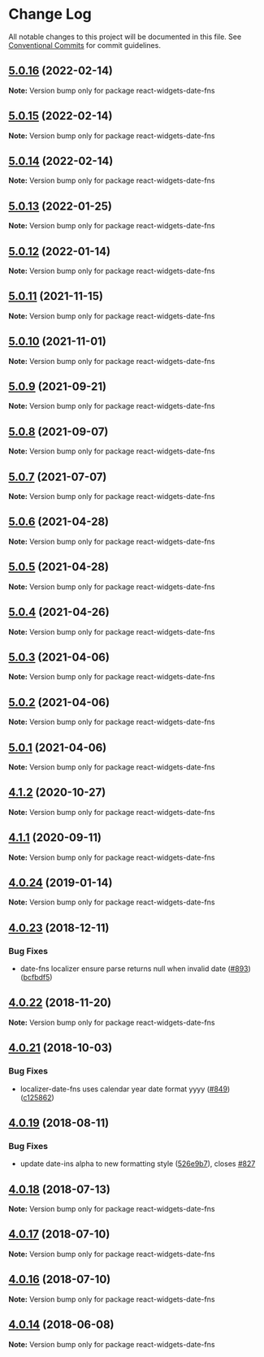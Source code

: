 # Change Log

All notable changes to this project will be documented in this file.
See [Conventional Commits](https://conventionalcommits.org) for commit guidelines.

## [5.0.16](https://github.com/jquense/react-widgets/compare/react-widgets-date-fns@5.0.15...react-widgets-date-fns@5.0.16) (2022-02-14)

**Note:** Version bump only for package react-widgets-date-fns





## [5.0.15](https://github.com/jquense/react-widgets/compare/react-widgets-date-fns@5.0.14...react-widgets-date-fns@5.0.15) (2022-02-14)

**Note:** Version bump only for package react-widgets-date-fns





## [5.0.14](https://github.com/jquense/react-widgets/compare/react-widgets-date-fns@5.0.13...react-widgets-date-fns@5.0.14) (2022-02-14)

**Note:** Version bump only for package react-widgets-date-fns





## [5.0.13](https://github.com/jquense/react-widgets/compare/react-widgets-date-fns@5.0.12...react-widgets-date-fns@5.0.13) (2022-01-25)

**Note:** Version bump only for package react-widgets-date-fns





## [5.0.12](https://github.com/jquense/react-widgets/compare/react-widgets-date-fns@5.0.11...react-widgets-date-fns@5.0.12) (2022-01-14)

**Note:** Version bump only for package react-widgets-date-fns





## [5.0.11](https://github.com/jquense/react-widgets/compare/react-widgets-date-fns@5.0.10...react-widgets-date-fns@5.0.11) (2021-11-15)

**Note:** Version bump only for package react-widgets-date-fns





## [5.0.10](https://github.com/jquense/react-widgets/compare/react-widgets-date-fns@5.0.9...react-widgets-date-fns@5.0.10) (2021-11-01)

**Note:** Version bump only for package react-widgets-date-fns





## [5.0.9](https://github.com/jquense/react-widgets/compare/react-widgets-date-fns@5.0.8...react-widgets-date-fns@5.0.9) (2021-09-21)

**Note:** Version bump only for package react-widgets-date-fns





## [5.0.8](https://github.com/jquense/react-widgets/compare/react-widgets-date-fns@5.0.7...react-widgets-date-fns@5.0.8) (2021-09-07)

**Note:** Version bump only for package react-widgets-date-fns





## [5.0.7](https://github.com/jquense/react-widgets/compare/react-widgets-date-fns@5.0.6...react-widgets-date-fns@5.0.7) (2021-07-07)

**Note:** Version bump only for package react-widgets-date-fns





## [5.0.6](https://github.com/jquense/react-widgets/compare/react-widgets-date-fns@5.0.5...react-widgets-date-fns@5.0.6) (2021-04-28)

**Note:** Version bump only for package react-widgets-date-fns





## [5.0.5](https://github.com/jquense/react-widgets/compare/react-widgets-date-fns@5.0.4...react-widgets-date-fns@5.0.5) (2021-04-28)

**Note:** Version bump only for package react-widgets-date-fns





## [5.0.4](https://github.com/jquense/react-widgets/compare/react-widgets-date-fns@5.0.3...react-widgets-date-fns@5.0.4) (2021-04-26)

**Note:** Version bump only for package react-widgets-date-fns





## [5.0.3](https://github.com/jquense/react-widgets/compare/react-widgets-date-fns@5.0.2...react-widgets-date-fns@5.0.3) (2021-04-06)

**Note:** Version bump only for package react-widgets-date-fns





## [5.0.2](https://github.com/jquense/react-widgets/compare/react-widgets-date-fns@5.0.1...react-widgets-date-fns@5.0.2) (2021-04-06)

**Note:** Version bump only for package react-widgets-date-fns





## [5.0.1](https://github.com/jquense/react-widgets/compare/react-widgets-date-fns@5.0.0...react-widgets-date-fns@5.0.1) (2021-04-06)

**Note:** Version bump only for package react-widgets-date-fns





<a name="4.1.2"></a>
## [4.1.2](https://github.com/jquense/react-widgets/compare/react-widgets-date-fns@4.1.1...react-widgets-date-fns@4.1.2) (2020-10-27)




**Note:** Version bump only for package react-widgets-date-fns

<a name="4.1.1"></a>
## [4.1.1](https://github.com/jquense/react-widgets/compare/react-widgets-date-fns@4.1.0...react-widgets-date-fns@4.1.1) (2020-09-11)




**Note:** Version bump only for package react-widgets-date-fns

<a name="4.0.24"></a>
## [4.0.24](https://github.com/jquense/react-widgets/compare/react-widgets-date-fns@4.0.23...react-widgets-date-fns@4.0.24) (2019-01-14)




**Note:** Version bump only for package react-widgets-date-fns

<a name="4.0.23"></a>
## [4.0.23](https://github.com/jquense/react-widgets/compare/react-widgets-date-fns@4.0.22...react-widgets-date-fns@4.0.23) (2018-12-11)


### Bug Fixes

* date-fns localizer ensure parse returns null when invalid date ([#893](https://github.com/jquense/react-widgets/issues/893)) ([bcfbdf5](https://github.com/jquense/react-widgets/commit/bcfbdf5))




<a name="4.0.22"></a>
## [4.0.22](https://github.com/jquense/react-widgets/compare/react-widgets-date-fns@4.0.21...react-widgets-date-fns@4.0.22) (2018-11-20)




**Note:** Version bump only for package react-widgets-date-fns

<a name="4.0.21"></a>
## [4.0.21](https://github.com/jquense/react-widgets/compare/react-widgets-date-fns@4.0.20...react-widgets-date-fns@4.0.21) (2018-10-03)


### Bug Fixes

* localizer-date-fns uses calendar year date format yyyy ([#849](https://github.com/jquense/react-widgets/issues/849)) ([c125862](https://github.com/jquense/react-widgets/commit/c125862))




<a name="4.0.19"></a>
## [4.0.19](https://github.com/jquense/react-widgets/compare/react-widgets-date-fns@4.0.18...react-widgets-date-fns@4.0.19) (2018-08-11)


### Bug Fixes

* update date-ins alpha to new formatting style ([526e9b7](https://github.com/jquense/react-widgets/commit/526e9b7)), closes [#827](https://github.com/jquense/react-widgets/issues/827)





<a name="4.0.18"></a>
## [4.0.18](https://github.com/jquense/react-widgets/compare/react-widgets-date-fns@4.0.17...react-widgets-date-fns@4.0.18) (2018-07-13)




**Note:** Version bump only for package react-widgets-date-fns

<a name="4.0.17"></a>
## [4.0.17](https://github.com/jquense/react-widgets/compare/react-widgets-date-fns@4.0.16...react-widgets-date-fns@4.0.17) (2018-07-10)




**Note:** Version bump only for package react-widgets-date-fns

<a name="4.0.16"></a>
## [4.0.16](https://github.com/jquense/react-widgets/compare/react-widgets-date-fns@4.0.15...react-widgets-date-fns@4.0.16) (2018-07-10)




**Note:** Version bump only for package react-widgets-date-fns

<a name="4.0.14"></a>
## [4.0.14](https://github.com/jquense/react-widgets/compare/react-widgets-date-fns@4.0.13...react-widgets-date-fns@4.0.14) (2018-06-08)




**Note:** Version bump only for package react-widgets-date-fns
